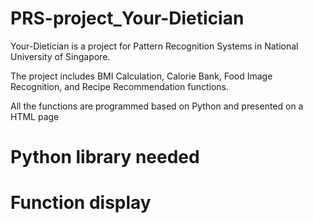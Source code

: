 # PRS-project_Your-Dietician

Your-Dietician is a project for Pattern Recognition Systems in National University of Singapore.

The project includes BMI Calculation, Calorie Bank, Food Image Recognition, and Recipe Recommendation functions. 

All the functions are programmed based on Python and presented on a HTML page


# Python library needed



# Function display
